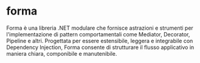 # forma
Forma è una libreria .NET modulare che fornisce astrazioni e strumenti per l'implementazione di pattern comportamentali come Mediator, Decorator, Pipeline e altri. Progettata per essere estensibile, leggera e integrabile con Dependency Injection, Forma consente di strutturare il flusso applicativo in maniera chiara, componibile e manutenibile.
